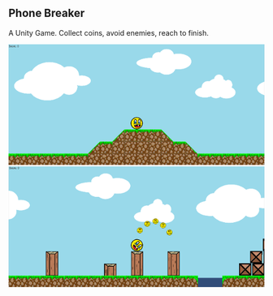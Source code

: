 ## Phone Breaker
 A Unity Game.
 Collect coins, avoid enemies, reach to finish.

<img src="https://github.com/emyl089/phone-breaker/blob/main/Images/Fig2.png" alt="Fig1"/>
<img src="https://github.com/emyl089/phone-breaker/blob/main/Images/Fig3.png" alt="Fig2"/>
